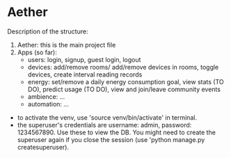 # Aether

Description of the structure:
1. Aether: this is the main project file
2. Apps (so far): 
    - users: login, signup, guest login, logout
    - devices: add/remove rooms/ add/remove devices in rooms, toggle devices, create interval reading records
    - energy: set/remove a daily energy consumption goal, view stats (TO DO), predict usage (TO DO), view and join/leave community events
    - ambience: ...
    - automation: ...


* to activate the venv, use 'source venv/bin/activate' in terminal.
* the superuser's credentials are username: admin, password: 1234567890. Use these to view the DB. You might need to create the superuser again if you close the session (use 'python manage.py createsuperuser).
